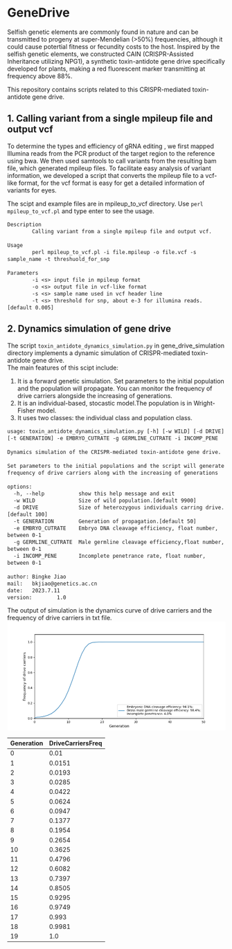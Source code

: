 # GeneDrive
Selfish genetic elements are commonly found in nature and can be transmitted to progeny at super-Mendelian (>50%) frequencies, although it could cause potertial fitness or fecundity costs to the host. Inspired by the selfish genetic elements, we constructed CAIN (CRISPR-Assisted Inheritance utilizing NPG1), a synthetic toxin-antidote gene drive specifically developed for plants, making a red fluorescent marker transmitting at frequency above 88%. 

This repository contains scripts related to this CRISPR-mediated toxin-antidote gene drive.
## 1. Calling variant from a single mpileup file and output vcf
To determine the types and efficiency of gRNA editing , we first mapped Illumina reads from the PCR product of the target region to the reference using bwa. We then used samtools to call variants from the resulting bam file, which generated mpileup files. To facilitate easy analysis of variant information, we developed a script that converts the mpileup file to a vcf-like format, for the vcf format is easy for get a detailed information of variants for eyes.

The scipt and example files are in mpileup_to_vcf directory. Use `perl mpileup_to_vcf.pl` and type enter to see the usage.
```
Description
        Calling variant from a single mpileup file and output vcf.

Usage
        perl mpileup_to_vcf.pl -i file.mpileup -o file.vcf -s sample_name -t threshuold_for_snp

Parameters
        -i <s> input file in mpileup format
        -o <s> output file in vcf-like format
        -s <s> sample name used in vcf header line
        -t <s> threshold for snp, about e-3 for illumina reads.[default 0.005]
```
## 2. Dynamics simulation of gene drive
The script `toxin_antidote_dynamics_simulation.py` in gene_drive_simulation directory implements a dynamic simulation of CRISPR-mediated toxin-antidote gene drive.  
The main features of this scipt include:  
1. It is a forward genetic simulation. Set parameters to the initial population and the population will propagate. You can monitor the frequency of drive carriers alongside the increasing of generations.  
2. It is an individual-based, stocastic model.The population is in Wright-Fisher model.    
3. It uses two classes: the individual class and population class.  
```
usage: toxin_antidote_dynamics_simulation.py [-h] [-w WILD] [-d DRIVE] [-t GENERATION] -e EMBRYO_CUTRATE -g GERMLINE_CUTRATE -i INCOMP_PENE

Dynamics simulation of the CRISPR-mediated toxin-antidote gene drive.

Set parameters to the initial populations and the script will generate frequency of drive carriers along with the increasing of generations

options:
  -h, --help           show this help message and exit
  -w WILD              Size of wild population.[default 9900]
  -d DRIVE             Size of heterozygous individuals carring drive.[default 100]
  -t GENERATION        Generation of propagation.[default 50]
  -e EMBRYO_CUTRATE    Embryo DNA cleavage efficiency, float number, between 0-1
  -g GERMLINE_CUTRATE  Male germline cleavage efficiency,float number, between 0-1
  -i INCOMP_PENE       Incomplete penetrance rate, float number, between 0-1

author: Bingke Jiao
mail:   bkjiao@genetics.ac.cn
date:   2023.7.11
version:        1.0

```
The output of simulation is the dynamics curve of drive carriers and the frequency of drive carriers in txt file.
![gene drive simulation](https://github.com/QianLabWebsite/GeneDrive/blob/main/gene_drive_simulation/drive_carriers_freq.embryoRate0.941_germRate0.984_incompene0.04.png)


|Generation      |DriveCarriersFreq|
|----------------|-----------------|
|0       |0.01|
|1       |0.0151|
|2       |0.0193|
|3       |0.0285|
|4       |0.0422|
|5       |0.0624|
|6       |0.0947|
|7       |0.1377|
|8       |0.1954|
|9       |0.2654|
|10      |0.3625|
|11      |0.4796|
|12      |0.6082|
|13      |0.7397|
|14      |0.8505|
|15      |0.9295|
|16      |0.9749|
|17      |0.993|
|18      |0.9981|
|19      |1.0|

